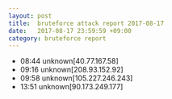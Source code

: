 ```yaml
---
layout: post
title:  bruteforce attack report 2017-08-17
date:   2017-08-17 23:59:59 +09:00
category: bruteforce report
---
```


* 08:44 unknown[40.77.167.58]
* 09:16 unknown[208.93.152.92]
* 09:58 unknown[105.227.246.243]
* 13:51 unknown[90.173.249.177]
